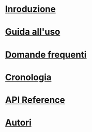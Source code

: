 # [Inroduzione](index.md)
# [Guida all'uso](tutorial.md)
# [Domande frequenti](faq.md)
# [Cronologia](changelog.md)
# [API Reference](../../obj/api/Extensions/)
# [Autori](authors.md)